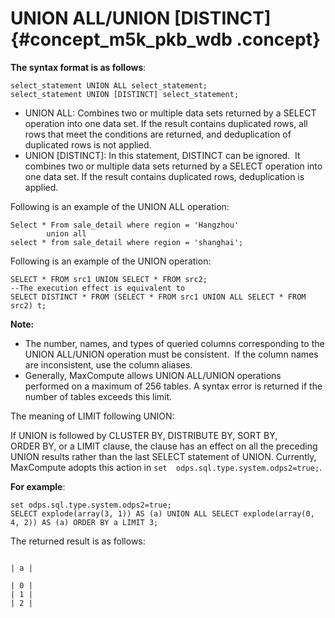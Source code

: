 # UNION ALL/UNION \[DISTINCT\] {#concept_m5k_pkb_wdb .concept}

**The syntax format is as follows**:

```
select_statement UNION ALL select_statement;
select_statement UNION [DISTINCT] select_statement;
```

-   UNION ALL: Combines two or multiple data sets returned by a SELECT operation into one data set. If the result contains duplicated rows, all rows that meet the conditions are returned, and deduplication of duplicated rows is not applied.
-   UNION \[DISTINCT\]: In this statement, DISTINCT can be ignored.  It combines two or multiple data sets returned by a SELECT operation into one data set. If the result contains duplicated rows, deduplication is applied.

Following is an example of the UNION ALL operation:

```
Select * From sale_detail where region = 'Hangzhou'
        union all
select * from sale_detail where region = 'shanghai';
```

Following is an example of the UNION operation:

```
SELECT * FROM src1 UNION SELECT * FROM src2; 
--The execution effect is equivalent to  
SELECT DISTINCT * FROM (SELECT * FROM src1 UNION ALL SELECT * FROM src2) t;
```

**Note:** 

-   The number, names, and types of queried columns corresponding to the UNION ALL/UNION operation must be consistent.  If the column names are inconsistent, use the column aliases.
-   Generally, MaxCompute allows UNION ALL/UNION operations performed on a maximum of 256 tables. A syntax error is returned if the number of tables exceeds this limit.

The meaning of LIMIT following UNION:

If UNION is followed by CLUSTER BY, DISTRIBUTE BY, SORT BY, ORDER BY, or a LIMIT clause, the clause has an effect on all the preceding UNION results rather than the last SELECT statement of UNION. Currently, MaxCompute adopts this action in `set  odps.sql.type.system.odps2=true;`. 

**For example**:

```
set odps.sql.type.system.odps2=true;
SELECT explode(array(3, 1)) AS (a) UNION ALL SELECT explode(array(0, 4, 2)) AS (a) ORDER BY a LIMIT 3;
```

The returned result is as follows:

```

| a |

| 0 |
| 1 |
| 2 |

```

